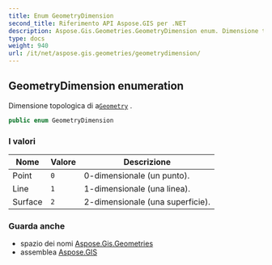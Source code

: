 ```yaml
---
title: Enum GeometryDimension
second_title: Riferimento API Aspose.GIS per .NET
description: Aspose.Gis.Geometries.GeometryDimension enum. Dimensione topologica di aGeometry .
type: docs
weight: 940
url: /it/net/aspose.gis.geometries/geometrydimension/
---
```

## GeometryDimension enumeration

Dimensione topologica di a[`Geometry`](../geometry/) .

```csharp
public enum GeometryDimension
```

### I valori

| Nome | Valore | Descrizione |
| --- | --- | --- |
| Point | `0` | 0-dimensionale (un punto). |
| Line | `1` | 1-dimensionale (una linea). |
| Surface | `2` | 2-dimensionale (una superficie). |

### Guarda anche

* spazio dei nomi [Aspose.Gis.Geometries](../../aspose.gis.geometries/)
* assemblea [Aspose.GIS](../../)


